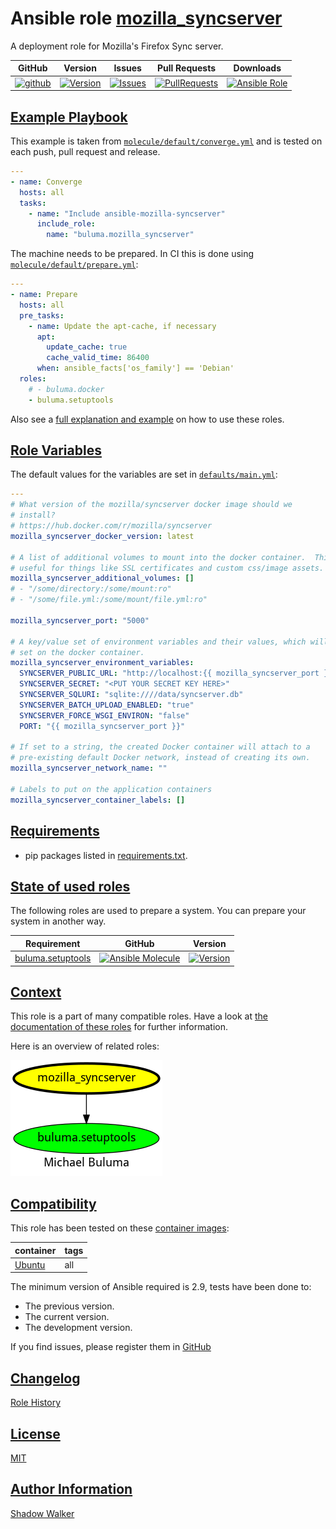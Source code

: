 # Ansible role [mozilla_syncserver](https://galaxy.ansible.com/ui/standalone/roles/buluma/mozilla_syncserver/documentation)

A deployment role for Mozilla's Firefox Sync server.

|GitHub|Version|Issues|Pull Requests|Downloads|
|------|-------|------|-------------|---------|
|[![github](https://github.com/buluma/ansible-role-mozilla_syncserver/actions/workflows/molecule.yml/badge.svg)](https://github.com/buluma/ansible-role-mozilla_syncserver/actions/workflows/molecule.yml)|[![Version](https://img.shields.io/github/release/buluma/ansible-role-mozilla_syncserver.svg)](https://github.com/buluma/ansible-role-mozilla_syncserver/releases/)|[![Issues](https://img.shields.io/github/issues/buluma/ansible-role-mozilla_syncserver.svg)](https://github.com/buluma/ansible-role-mozilla_syncserver/issues/)|[![PullRequests](https://img.shields.io/github/issues-pr-closed-raw/buluma/ansible-role-mozilla_syncserver.svg)](https://github.com/buluma/ansible-role-mozilla_syncserver/pulls/)|[![Ansible Role](https://img.shields.io/ansible/role/d/buluma/mozilla_syncserver)](https://galaxy.ansible.com/ui/standalone/roles/buluma/mozilla_syncserver/documentation)|

## [Example Playbook](#example-playbook)

This example is taken from [`molecule/default/converge.yml`](https://github.com/buluma/ansible-role-mozilla_syncserver/blob/master/molecule/default/converge.yml) and is tested on each push, pull request and release.

```yaml
---
- name: Converge
  hosts: all
  tasks:
    - name: "Include ansible-mozilla-syncserver"
      include_role:
        name: "buluma.mozilla_syncserver"
```

The machine needs to be prepared. In CI this is done using [`molecule/default/prepare.yml`](https://github.com/buluma/ansible-role-mozilla_syncserver/blob/master/molecule/default/prepare.yml):

```yaml
---
- name: Prepare
  hosts: all
  pre_tasks:
    - name: Update the apt-cache, if necessary
      apt:
        update_cache: true
        cache_valid_time: 86400
      when: ansible_facts['os_family'] == 'Debian'
  roles:
    # - buluma.docker
    - buluma.setuptools
```

Also see a [full explanation and example](https://buluma.github.io/how-to-use-these-roles.html) on how to use these roles.

## [Role Variables](#role-variables)

The default values for the variables are set in [`defaults/main.yml`](https://github.com/buluma/ansible-role-mozilla_syncserver/blob/master/defaults/main.yml):

```yaml
---
# What version of the mozilla/syncserver docker image should we
# install?
# https://hub.docker.com/r/mozilla/syncserver
mozilla_syncserver_docker_version: latest

# A list of additional volumes to mount into the docker container.  This is
# useful for things like SSL certificates and custom css/image assets.
mozilla_syncserver_additional_volumes: []
# - "/some/directory:/some/mount:ro"
# - "/some/file.yml:/some/mount/file.yml:ro"

mozilla_syncserver_port: "5000"

# A key/value set of environment variables and their values, which will be
# set on the docker container.
mozilla_syncserver_environment_variables:
  SYNCSERVER_PUBLIC_URL: "http://localhost:{{ mozilla_syncserver_port }}"
  SYNCSERVER_SECRET: "<PUT YOUR SECRET KEY HERE>"
  SYNCSERVER_SQLURI: "sqlite:////data/syncserver.db"
  SYNCSERVER_BATCH_UPLOAD_ENABLED: "true"
  SYNCSERVER_FORCE_WSGI_ENVIRON: "false"
  PORT: "{{ mozilla_syncserver_port }}"

# If set to a string, the created Docker container will attach to a
# pre-existing default Docker network, instead of creating its own.
mozilla_syncserver_network_name: ""

# Labels to put on the application containers
mozilla_syncserver_container_labels: []
```

## [Requirements](#requirements)

- pip packages listed in [requirements.txt](https://github.com/buluma/ansible-role-mozilla_syncserver/blob/master/requirements.txt).

## [State of used roles](#state-of-used-roles)

The following roles are used to prepare a system. You can prepare your system in another way.

| Requirement | GitHub | Version |
|-------------|--------|--------|
|[buluma.setuptools](https://galaxy.ansible.com/buluma/setuptools)|[![Ansible Molecule](https://github.com/buluma/ansible-role-setuptools/actions/workflows/molecule.yml/badge.svg)](https://github.com/buluma/ansible-role-setuptools/actions/workflows/molecule.yml)|[![Version](https://img.shields.io/github/release/buluma/ansible-role-setuptools.svg)](https://github.com/shadowwalker/ansible-role-setuptools)|

## [Context](#context)

This role is a part of many compatible roles. Have a look at [the documentation of these roles](https://buluma.github.io/) for further information.

Here is an overview of related roles:

![dependencies](https://raw.githubusercontent.com/buluma/ansible-role-mozilla_syncserver/png/requirements.png "Dependencies")

## [Compatibility](#compatibility)

This role has been tested on these [container images](https://hub.docker.com/u/buluma):

|container|tags|
|---------|----|
|[Ubuntu](https://hub.docker.com/r/buluma/ubuntu)|all|

The minimum version of Ansible required is 2.9, tests have been done to:

- The previous version.
- The current version.
- The development version.

If you find issues, please register them in [GitHub](https://github.com/buluma/ansible-role-mozilla_syncserver/issues)

## [Changelog](#changelog)

[Role History](https://github.com/buluma/ansible-role-mozilla_syncserver/blob/master/CHANGELOG.md)

## [License](#license)

[MIT](https://github.com/buluma/ansible-role-mozilla_syncserver/blob/master/LICENSE)

## [Author Information](#author-information)

[Shadow Walker](https://buluma.github.io/)

